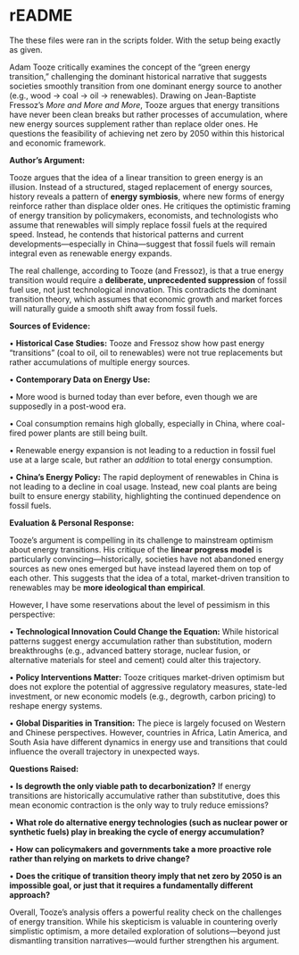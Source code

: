 # rEADME

The these files were ran in the scripts folder. With the setup being exactly as given.



Adam Tooze critically examines the concept of the “green energy transition,” challenging the dominant historical narrative that suggests societies smoothly transition from one dominant energy source to another (e.g., wood → coal → oil → renewables). Drawing on Jean-Baptiste Fressoz’s _More and More and More_, Tooze argues that energy transitions have never been clean breaks but rather processes of accumulation, where new energy sources supplement rather than replace older ones. He questions the feasibility of achieving net zero by 2050 within this historical and economic framework.

  

**Author’s Argument:**

  

Tooze argues that the idea of a linear transition to green energy is an illusion. Instead of a structured, staged replacement of energy sources, history reveals a pattern of **energy symbiosis**, where new forms of energy reinforce rather than displace older ones. He critiques the optimistic framing of energy transition by policymakers, economists, and technologists who assume that renewables will simply replace fossil fuels at the required speed. Instead, he contends that historical patterns and current developments—especially in China—suggest that fossil fuels will remain integral even as renewable energy expands.

  

The real challenge, according to Tooze (and Fressoz), is that a true energy transition would require a **deliberate, unprecedented suppression** of fossil fuel use, not just technological innovation. This contradicts the dominant transition theory, which assumes that economic growth and market forces will naturally guide a smooth shift away from fossil fuels.

  

**Sources of Evidence:**

• **Historical Case Studies:** Tooze and Fressoz show how past energy “transitions” (coal to oil, oil to renewables) were not true replacements but rather accumulations of multiple energy sources.

• **Contemporary Data on Energy Use:**

• More wood is burned today than ever before, even though we are supposedly in a post-wood era.

• Coal consumption remains high globally, especially in China, where coal-fired power plants are still being built.

• Renewable energy expansion is not leading to a reduction in fossil fuel use at a large scale, but rather an _addition_ to total energy consumption.

• **China’s Energy Policy:** The rapid deployment of renewables in China is not leading to a decline in coal usage. Instead, new coal plants are being built to ensure energy stability, highlighting the continued dependence on fossil fuels.

  

**Evaluation & Personal Response:**

  

Tooze’s argument is compelling in its challenge to mainstream optimism about energy transitions. His critique of the **linear progress model** is particularly convincing—historically, societies have not abandoned energy sources as new ones emerged but have instead layered them on top of each other. This suggests that the idea of a total, market-driven transition to renewables may be **more ideological than empirical**.

  

However, I have some reservations about the level of pessimism in this perspective:

• **Technological Innovation Could Change the Equation:** While historical patterns suggest energy accumulation rather than substitution, modern breakthroughs (e.g., advanced battery storage, nuclear fusion, or alternative materials for steel and cement) could alter this trajectory.

• **Policy Interventions Matter:** Tooze critiques market-driven optimism but does not explore the potential of aggressive regulatory measures, state-led investment, or new economic models (e.g., degrowth, carbon pricing) to reshape energy systems.

• **Global Disparities in Transition:** The piece is largely focused on Western and Chinese perspectives. However, countries in Africa, Latin America, and South Asia have different dynamics in energy use and transitions that could influence the overall trajectory in unexpected ways.

  

**Questions Raised:**

• **Is degrowth the only viable path to decarbonization?** If energy transitions are historically accumulative rather than substitutive, does this mean economic contraction is the only way to truly reduce emissions?

• **What role do alternative energy technologies (such as nuclear power or synthetic fuels) play in breaking the cycle of energy accumulation?**

• **How can policymakers and governments take a more proactive role rather than relying on markets to drive change?**

• **Does the critique of transition theory imply that net zero by 2050 is an impossible goal, or just that it requires a fundamentally different approach?**

  

Overall, Tooze’s analysis offers a powerful reality check on the challenges of energy transition. While his skepticism is valuable in countering overly simplistic optimism, a more detailed exploration of solutions—beyond just dismantling transition narratives—would further strengthen his argument.